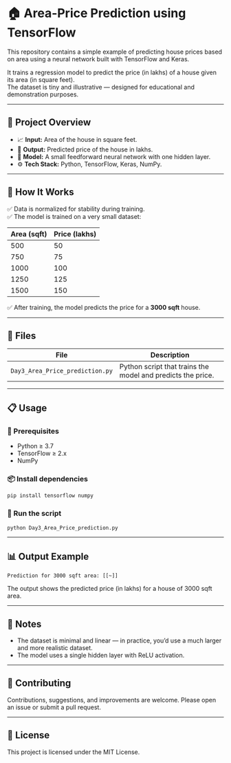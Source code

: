 # 🏠 Area-Price Prediction using TensorFlow

This repository contains a simple example of predicting house prices based on area using a neural network built with TensorFlow and Keras.

It trains a regression model to predict the price (in lakhs) of a house given its area (in square feet).  
The dataset is tiny and illustrative — designed for educational and demonstration purposes.

---

## 📄 Project Overview

- 📈 **Input:** Area of the house in square feet.
- 🎯 **Output:** Predicted price of the house in lakhs.
- 🧠 **Model:** A small feedforward neural network with one hidden layer.
- ⚙️ **Tech Stack:** Python, TensorFlow, Keras, NumPy.

---

## 🚀 How It Works

✅ Data is normalized for stability during training.  
✅ The model is trained on a very small dataset:

| Area (sqft) | Price (lakhs) |
|-------------|---------------|
| 500         | 50            |
| 750         | 75            |
| 1000        | 100           |
| 1250        | 125           |
| 1500        | 150           |

✅ After training, the model predicts the price for a **3000 sqft** house.

---

## 📂 Files

| File                          | Description                        |
|-------------------------------|------------------------------------|
| `Day3_Area_Price_prediction.py` | Python script that trains the model and predicts the price. |

---

## 📋 Usage

### 🔗 Prerequisites
- Python ≥ 3.7
- TensorFlow ≥ 2.x
- NumPy

### 📦 Install dependencies
```bash
pip install tensorflow numpy
```

### 🏃 Run the script
```bash
python Day3_Area_Price_prediction.py
```

---

## 📊 Output Example
```
Prediction for 3000 sqft area: [[~]]
```
The output shows the predicted price (in lakhs) for a house of 3000 sqft area.

---

## 📖 Notes
- The dataset is minimal and linear — in practice, you’d use a much larger and more realistic dataset.
- The model uses a single hidden layer with ReLU activation.

---

## 🤝 Contributing
Contributions, suggestions, and improvements are welcome. Please open an issue or submit a pull request.

---

## 📜 License
This project is licensed under the MIT License.